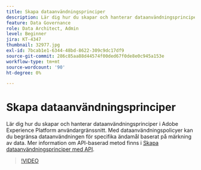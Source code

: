 ```yaml
---
title: Skapa dataanvändningsprinciper
description: Lär dig hur du skapar och hanterar dataanvändningsprinciper i Adobe Experience Platform användargränssnitt. Med dataanvändningspolicyer kan du begränsa dataanvändningen för specifika ändamål baserat på märkning av data.
feature: Data Governance
role: Data Architect, Admin
level: Beginner
jira: KT-4347
thumbnail: 32977.jpg
exl-id: 7bcab1e1-6344-48bd-8622-309c9dc17df9
source-git-commit: 286c85aa88d44574f00ded67f0de8e0c945a153e
workflow-type: tm+mt
source-wordcount: '90'
ht-degree: 0%

---
```


# Skapa dataanvändningsprinciper

Lär dig hur du skapar och hanterar dataanvändningsprinciper i Adobe Experience Platform användargränssnitt. Med dataanvändningspolicyer kan du begränsa dataanvändningen för specifika ändamål baserat på märkning av data. Mer information om API-baserad metod finns i [Skapa dataanvändningsprinciper med API](https://experienceleague.adobe.com/docs/experience-platform/data-governance/policies/create.html?lang=sv-SE).

>[!VIDEO](https://video.tv.adobe.com/v/32977?learn=on&enablevpops)